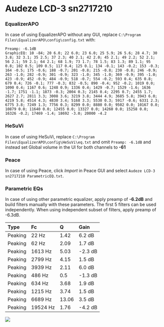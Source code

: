 # Audeze LCD-3 sn2717210

### EqualizerAPO
In case of using EqualizerAPO without any GUI, replace `C:\Program Files\EqualizerAPO\config\config.txt`
with:
```
Preamp: -6.1dB
GraphicEQ: 10 -84; 20 6.0; 22 6.0; 23 6.0; 25 5.9; 26 5.6; 28 4.7; 30 3.8; 32 3.1; 35 2.5; 37 2.3; 40 2.1; 42 2.0; 45 2.1; 49 2.2; 52 2.1; 56 2.1; 59 2.1; 64 2.1; 68 1.9; 73 1.7; 78 1.5; 83 1.3; 89 1.1; 95 0.8; 102 0.5; 109 0.5; 117 0.4; 125 0.1; 134 -0.1; 143 -0.2; 153 -0.3; 164 -0.5; 175 -0.6; 188 -0.7; 201 -0.8; 215 -0.8; 230 -0.8; 246 -0.9; 263 -1.0; 282 -0.9; 301 -0.9; 323 -1.0; 345 -1.0; 369 -0.9; 395 -1.0; 423 -0.9; 452 -0.9; 484 -0.9; 518 -0.7; 554 -0.2; 593 0.4; 635 0.8; 679 0.4; 726 -0.1; 777 -0.3; 832 -0.5; 890 -0.4; 952 -0.2; 1019 0.0; 1090 0.4; 1167 0.6; 1248 0.9; 1336 0.4; 1429 -0.7; 1529 -1.6; 1636 -1.7; 1751 -1.1; 1873 -0.3; 2004 0.3; 2145 0.4; 2295 0.7; 2455 1.7; 2627 2.7; 2811 3.3; 3008 3.6; 3219 3.8; 3444 4.9; 3685 5.8; 3943 6.0; 4219 5.8; 4514 4.3; 4830 3.4; 5168 3.3; 5530 0.3; 5917 -0.6; 6331 2.3; 6775 3.8; 7249 1.3; 7756 0.3; 8299 0.0; 8880 0.0; 9502 0.0; 10167 0.0; 10879 0.0; 11640 0.0; 12455 0.0; 13327 0.0; 14260 0.0; 15258 0.0; 16326 -0.2; 17469 -1.4; 18692 -3.0; 20000 -4.2
```

### HeSuVi
In case of using HeSuVi, replace `C:\Program Files\EqualizerAPO\config\HeSuVi\eq.txt` and omit `Preamp:
-6.1dB` and instead set Global volume in the UI for both channels to **-61**

### Peace
In case of using Peace, click *Import* in Peace GUI and select `Audeze LCD-3 sn2717210 ParametricEQ.txt`.

### Parametric EQs
In case of using other parametric equalizer, apply preamp of **-6.2dB** and build filters manually
with these parameters. The first 5 filters can be used independently.
When using independent subset of filters, apply preamp of -6.3dB.

| Type    | Fc       |     Q | Gain    |
|:--------|:---------|:------|:--------|
| Peaking | 22 Hz    |  1.42 | 6.2 dB  |
| Peaking | 62 Hz    |  2.09 | 1.7 dB  |
| Peaking | 1613 Hz  |  5.03 | -2.3 dB |
| Peaking | 2799 Hz  |  4.15 | 1.5 dB  |
| Peaking | 3939 Hz  |  2.11 | 6.0 dB  |
| Peaking | 486 Hz   |  0.5  | -1.3 dB |
| Peaking | 634 Hz   |  3.68 | 1.9 dB  |
| Peaking | 1215 Hz  |  3.74 | 1.5 dB  |
| Peaking | 6689 Hz  | 13.06 | 3.5 dB  |
| Peaking | 19524 Hz |  1.76 | -4.2 dB |

![](https://raw.githubusercontent.com/jaakkopasanen/AutoEq/master/results/innerfidelity/sbaf-serious/Audeze%20LCD-3%20sn2717210/Audeze%20LCD-3%20sn2717210.png)